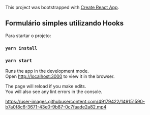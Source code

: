 This project was bootstrapped with [Create React App](https://github.com/facebook/create-react-app).

## Formulário simples utilizando Hooks 

Para startar o projeto:

### `yarn install`

### `yarn start`

Runs the app in the development mode.<br />
Open [http://localhost:3000](http://localhost:3000) to view it in the browser.

The page will reload if you make edits.<br />
You will also see any lint errors in the console.

https://user-images.githubusercontent.com/49179422/149151590-b7a0f8c6-3671-43e0-9b87-0c7faade2a82.mp4
